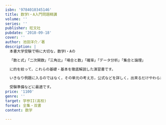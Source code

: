 ```yaml
---
isbn: '9784010345146'
title: 数学Ⅰ・A入門問題精講
volume: ''
series: ''
publisher: 旺文社
pubdate: '2018-09-18'
cover: ''
author: 池田洋介／著
description: |
  本書大学受験で特に大切な，数学Ⅰ・Aの

  「数と式」「二次関数」「三角比」「場合と数」「確率」「データ分析」「集合と論理」

  に的を絞って，これらの基礎・基本を徹底解説した演習書です。

  いきなり例題に入るのではなく，その単元の考え方，公式などを詳しく，出来るだけやわらかく講義します。

  受験準備などに最適です。
price: '1100'
genre: ''
target: 学参II(高校)
format: 全集・双書
content: 数学

---
```

